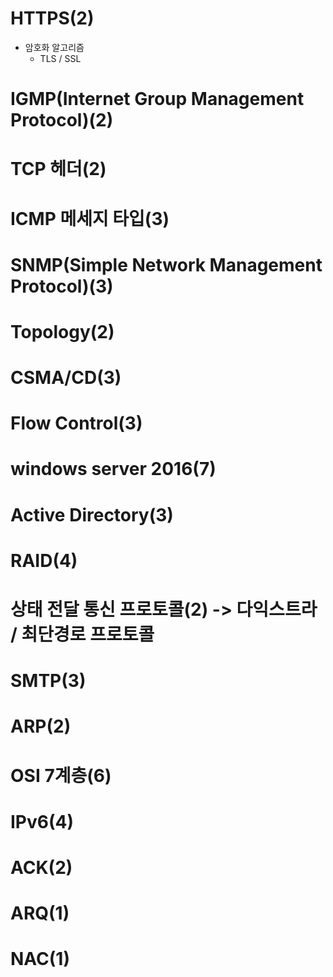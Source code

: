 # HTTPS(2)
  - 암호화 알고리즘
    - TLS / SSL
# IGMP(Internet Group Management Protocol)(2)
# TCP 헤더(2)
# ICMP 메세지 타입(3)
# SNMP(Simple Network Management Protocol)(3)
# Topology(2)
# CSMA/CD(3)
# Flow Control(3)
# windows server 2016(7)
# Active Directory(3)
# RAID(4)
# 상태 전달 통신 프로토콜(2) -> 다익스트라 / 최단경로 프로토콜
# SMTP(3)
# ARP(2)
# OSI 7계층(6)
# IPv6(4)
# ACK(2)
# ARQ(1)
# NAC(1)